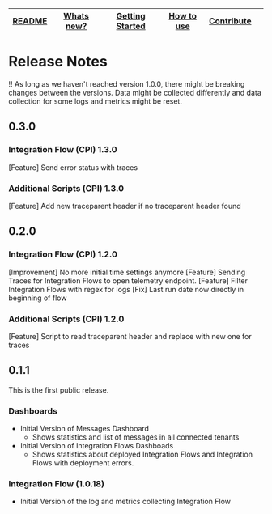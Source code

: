 | [README](README.md) | [Whats new?](whats_new.md) | [Getting Started](getting_started.md) | [How to use](how_to_use.md) | [Contribute](contribute.md) |     |
| ------------------- | -------------------------- | ------------------------------------- | --------------------------- | --------------------------- | --- |

# Release Notes

!! As long as we haven't reached version 1.0.0, there might be breaking changes between the versions. Data might be collected differently and data collection for some logs and metrics might be reset.

## 0.3.0

### Integration Flow (CPI) 1.3.0

[Feature] Send error status with traces

### Additional Scripts (CPI) 1.3.0

[Feature] Add new traceparent header if no traceparent header found

## 0.2.0

### Integration Flow (CPI) 1.2.0

[Improvement] No more initial time settings anymore
[Feature] Sending Traces for Integration Flows to open telemetry endpoint.
[Feature] Filter Integration Flows with regex for logs
[Fix] Last run date now directly in beginning of flow

### Additional Scripts (CPI) 1.2.0

[Feature] Script to read traceparent header and replace with new one for traces

## 0.1.1

This is the first public release.

### Dashboards

- Initial Version of Messages Dashboard
  - Shows statistics and list of messages in all connected tenants
- Initial Version of Integration Flows Dashboads
  - Shows statistics about deployed Integration Flows and Integration Flows with deployment errors.

### Integration Flow (1.0.18)

- Initial Version of the log and metrics collecting Integration Flow
